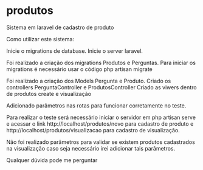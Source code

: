# produtos

Sistema em laravel de cadastro de produto

Como utilizar este sistema:

Inicie o migrations de database.
Inicie o server laravel.

Foi realizado a criação dos migrations Produtos e Perguntas. Para iniciar os migrations é necessário usar o código php artisan migrate

Foi realizado a criação dos Models Pergunta e Produto.
Criado os controllers PerguntaController e ProdutosController
Criado as viwers dentro de produtos create e visualização

Adicionado parâmetros nas rotas para funcionar corretamente no teste.

Para realizar o teste será necessário iniciar o servidor em php artisan serve e acessar o link http://localhost/produtos/novo para cadastro de produto e http://localhost/produtos/visualizacao para cadastro de visualização.

Não foi realizado parâmetros para validar se existem produtos cadastrados na visualização caso seja necessário irei adicionar tais parâmetros.

Qualquer dúvida pode me perguntar
